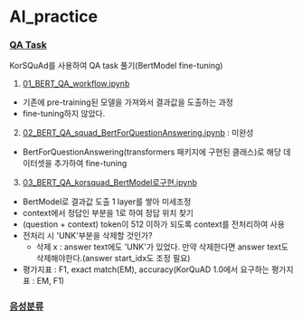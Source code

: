 # AI_practice


### [QA Task](https://github.com/ttogle918/AI_practice/tree/main/QA%20task)

KorSQuAd를 사용하여 QA task 풀기(BertModel fine-tuning)

1. [01_BERT_QA_workflow.ipynb](https://github.com/ttogle918/AI_practice/blob/main/QA%20task/01_BERT_QA_workflow.ipynb)
  - 기존에 pre-training된 모델을 가져와서 결과값을 도출하는 과정
  - fine-tuning하지 않았다.  
2. [02_BERT_QA_squad_BertForQuestionAnswering.ipynb](02_BERT_QA_squad_BertForQuestionAnswering.ipynb) : 미완성
  - BertForQuestionAnswering(transformers 패키지에 구현된 클래스)로 해당 데이터셋을 추가하여 fine-tuning   
3. [03_BERT_QA_korsquad_BertModel로구현.ipynb](https://github.com/ttogle918/AI_practice/blob/main/QA%20task/03_BERT_QA_korsquad_BertModel%EB%A1%9C%EA%B5%AC%ED%98%84.ipynb)
  - BertModel로 결과값 도출 1 layer를 쌓아 미세조정
  - context에서 정답인 부분을 1로 하여 정답 위치 찾기
  - (question + context) token이 512 이하가 되도록 context를 전처리하여 사용
  - 전처리 시 'UNK'부분을 삭제할 것인가?
    - 삭제 x : answer text에도 'UNK'가 있었다. 만약 삭제한다면 answer text도 삭제해야한다.(answer start_idx도 조정 필요)
  - 평가지표 : F1, exact match(EM), accuracy(KorQuAD 1.0에서 요구하는 평가지표 : EM, F1)
   

### [음성분류](https://github.com/ttogle918/AI_practice/tree/main/dacon_%EC%9D%8C%EC%84%B1_%EB%B6%84%EB%A5%98_%EA%B2%BD%EC%A7%84%EB%8C%80%ED%9A%8C)

